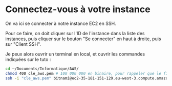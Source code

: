 # Connectez-vous à votre instance

On va ici se connecter à notre instance EC2 en SSH.

Pour ce faire, on doit cliquer sur l'ID de l'instance dans la liste des instances, puis cliquer sur le bouton "Se connecter" en haut à droite, puis sur "Client SSH".

Je peux alors ouvrir un terminal en local, et ouvrir les commandes indiquées sur le tuto :

```bash
cd ~/Documents/Informatique/AWS/
chmod 400 cle_aws.pem # 100 000 000 en binaire, pour rappeler que le fichier n'est accessible qu'en lecture seule, et que par l'utilisateur courant
ssh -i "cle_aws.pem" bitnami@ec2-35-181-151-129.eu-west-3.compute.amazonaws.com # Attention on utilise bitnami et pas admin en nom d'utilisateur avec notre AMI
```
